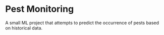 # Pest Monitoring
A small ML project that attempts to predict the occurrence of pests based on historical data.
